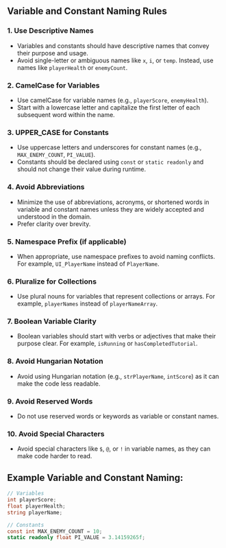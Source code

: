 ## Variable and Constant Naming Rules

### 1. **Use Descriptive Names**

   - Variables and constants should have descriptive names that convey their purpose and usage.
   - Avoid single-letter or ambiguous names like `x`, `i`, or `temp`. Instead, use names like `playerHealth` or `enemyCount`.

### 2. **CamelCase for Variables**

   - Use camelCase for variable names (e.g., `playerScore`, `enemyHealth`).
   - Start with a lowercase letter and capitalize the first letter of each subsequent word within the name.

### 3. **UPPER_CASE for Constants**

   - Use uppercase letters and underscores for constant names (e.g., `MAX_ENEMY_COUNT`, `PI_VALUE`).
   - Constants should be declared using `const` or `static readonly` and should not change their value during runtime.

### 4. **Avoid Abbreviations**

   - Minimize the use of abbreviations, acronyms, or shortened words in variable and constant names unless they are widely accepted and understood in the domain.
   - Prefer clarity over brevity.

### 5. **Namespace Prefix (if applicable)**

   - When appropriate, use namespace prefixes to avoid naming conflicts. For example, `UI_PlayerName` instead of `PlayerName`.

### 6. **Pluralize for Collections**

   - Use plural nouns for variables that represent collections or arrays. For example, `playerNames` instead of `playerNameArray`.

### 7. **Boolean Variable Clarity**

   - Boolean variables should start with verbs or adjectives that make their purpose clear. For example, `isRunning` or `hasCompletedTutorial`.

### 8. **Avoid Hungarian Notation**

   - Avoid using Hungarian notation (e.g., `strPlayerName`, `intScore`) as it can make the code less readable.

### 9. **Avoid Reserved Words**

   - Do not use reserved words or keywords as variable or constant names.

### 10. **Avoid Special Characters**

   - Avoid special characters like `$`, `@`, or `!` in variable names, as they can make code harder to read.

## Example Variable and Constant Naming:

```csharp
// Variables
int playerScore;
float playerHealth;
string playerName;

// Constants
const int MAX_ENEMY_COUNT = 10;
static readonly float PI_VALUE = 3.14159265f;
```